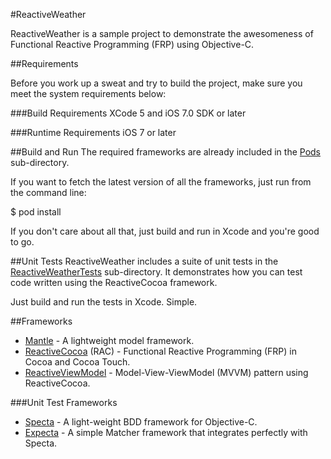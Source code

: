 #ReactiveWeather

ReactiveWeather is a sample project to demonstrate the awesomeness of Functional Reactive Programming (FRP) using Objective-C. 

##Requirements

Before you work up a sweat and try to build the project, make sure you meet the system requirements below:

###Build Requirements
XCode 5 and iOS 7.0 SDK or later

###Runtime Requirements
iOS 7 or later

##Build and Run
The required frameworks are already included in the [Pods](https://github.com/tclee/ReactiveWeather/Pods) sub-directory.

If you want to fetch the latest version of all the frameworks, just run from the command line:

  $ pod install

If you don't care about all that, just build and run in Xcode and you're good to go.

##Unit Tests
ReactiveWeather includes a suite of unit tests in the [ReactiveWeatherTests](https://github.com/tclee/ReactiveWeather/ReactiveWeatherTests) sub-directory. It demonstrates how you can test code written using the ReactiveCocoa framework.

Just build and run the tests in Xcode. Simple.

##Frameworks
- [Mantle](https://github.com/Mantle/Mantle) - A lightweight model framework.
- [ReactiveCocoa](https://github.com/ReactiveCocoa/ReactiveCocoa) (RAC) - Functional Reactive Programming (FRP) in Cocoa and Cocoa Touch.
- [ReactiveViewModel](https://github.com/ReactiveCocoa/ReactiveViewModel) - Model-View-ViewModel (MVVM) pattern using ReactiveCocoa. 

###Unit Test Frameworks
* [Specta](https://github.com/specta/specta) - A light-weight BDD framework for Objective-C.
* [Expecta](https://github.com/specta/expecta) - A simple Matcher framework that integrates perfectly with Specta.